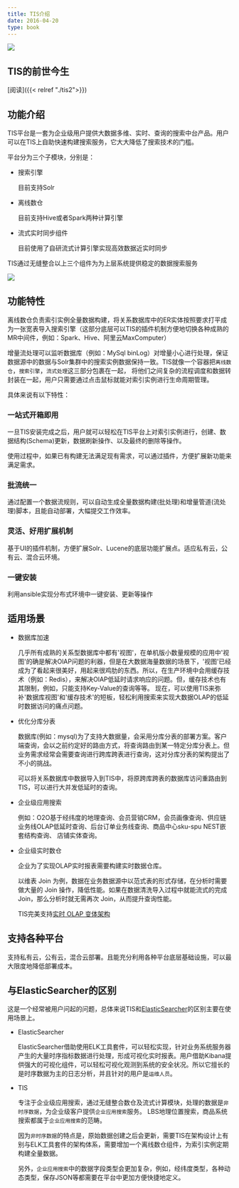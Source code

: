 ```yaml
---
title: TIS介绍
date: 2016-04-20
type: book
---
```


![](/img/tis/tis-vision.jpg)

## TIS的前世今生 

[阅读]({{< relref "./tis2">}})

## 功能介绍

  TIS平台是一套为企业级用户提供大数据多维、实时、查询的搜索中台产品。用户可以在TIS上自助快速构建搜索服务，它大大降低了搜索技术的门槛。
  
  平台分为三个子模块，分别是：
- 搜索引擎

  目前支持Solr
- 离线数仓

  目前支持Hive或者Spark两种计算引擎
- 流式实时同步组件

  目前使用了自研流式计算引擎实现高效数据近实时同步

TIS通过无缝整合以上三个组件为为上层系统提供稳定的数据搜索服务

![](/img/tis/tis-niaohan.png)

## 功能特性

离线数仓负责索引实例全量数据构建，将关系数据库中的ER实体按照要求打平成为一张宽表导入搜索引擎（这部分底层可以TIS的插件机制方便地切换各种成熟的MR中间件，例如：Spark、Hive、阿里云MaxComputer）

增量流处理可以监听数据库（例如：MySql binLog）对增量小心进行处理，保证数据源中的数据与Solr集群中的搜索实例数据保持一致。TIS就像一个容器把`离线数仓`，`搜索引擎`，`流式处理`这三部分包裹在一起，
将他们之间复杂的流程调度和数据转封装在一起，用户只需要通过点击鼠标就能对索引实例进行生命周期管理。

具体来说有以下特性：

### 一站式开箱即用

一旦TIS安装完成之后，用户就可以轻松在TIS平台上对索引实例进行，创建、数据结构(Schema)更新，数据刷新操作、以及最终的删除等操作。

使用过程中，如果已有构建无法满足现有需求，可以通过插件，方便扩展新功能来满足需求。

### 批流统一

通过配置一个数据流规则，可以自动生成全量数据构建(批处理)和增量管道(流处理)脚本，且能自动部署，大幅提交工作效率。

### 灵活、好用扩展机制

基于UI的插件机制，方便扩展Solr、Lucene的底层功能扩展点。适应私有云，公有云、混合云环境。

### 一键安装

利用ansible实现分布式环境中一键安装、更新等操作

## 适用场景

- 数据库加速
  
  几乎所有成熟的关系型数据库中都有'视图'，在单机版小数量规模的应用中'视图'的确是解决OlAP问题的利器，但是在大数据海量数据的场景下，'视图'已经成为了看起来很美好，用起来很鸡肋的东西。所以，在生产环境中会用缓存技术（例如：Redis），来解决OlAP低延时请求响应的问题。但，缓存技术也有其限制，例如，只能支持Key-Value的查询等等。
  现在，可以使用TIS来弥补'数据库视图'和'缓存技术'的短板，轻松利用搜索来实现大数据OLAP的低延时数据访问的痛点问题。

- 优化分库分表

  数据库(例如：mysql)为了支持大数据量，会采用分库分表的部署方案。客户端查询，会以之前约定好的路由方式，将查询路由到某一特定分库分表上。但业务需求经常会需要查询进行跨库跨表进行查询，这对分库分表的架构提出了不小的挑战。
 
  可以将关系数据库中数据导入到TIS中，将原跨库跨表的数据库访问重路由到TIS，可以进行大并发低延时的查询。

- 企业级应用搜索
  
  例如：O2O基于经纬度的地理查询、会员营销CRM，会员画像查询、供应链业务线OLAP低延时查询、后台订单业务线查询、商品中心sku-spu NEST嵌套结构查询、
  店铺实体查询。
  
- 企业级实时数仓

  企业为了实现OLAP实时报表需要构建实时数据仓库。
  
  以维表 Join 为例，数据在业务数据源中以范式表的形式存储，在分析时需要做大量的 Join 操作，降低性能。如果在数据清洗导入过程中就能流式的完成 Join，那么分析时就无需再次 Join，从而提升查询性能。
  
  TIS完美支持[实时 OLAP 变体架构](https://mp.weixin.qq.com/s/g4N9oXP4eage7wW4yBalSA)


## 支持各种平台

  支持私有云，公有云，混合云部署。且能充分利用各种平台底层基础设施，可以最大限度地降低部署成本。
    
## 与ElasticSearcher的区别 

 这是一个经常被用户问起的问题，总体来说TIS和[ElasticSearcher](https://www.elastic.co/)的区别主要在使用场景上。
 
 - ElasticSearcher
   
   ElasticSearcher借助使用ELK工具套件，可以轻松实现，针对业务系统服务器产生的大量时序指标数据进行处理，形成可视化实时报表。用户借助Kibana提供强大的可视化组件，可以轻松可视化观测到系统的安全状况。所以它擅长的是时序数据为主的日志分析，并且针对的用户是`运维人员`。
   
 - TIS
 
   专注于企业级应用搜索，通过无缝整合数仓及流式计算模块，处理的数据是`非时序数据`，为企业级客户提供`企业应用搜索`服务。 LBS地理位置搜索，商品系统搜索都属于`企业应用搜索`的范畴。
   
   因为`非时序数据`的特点是，原始数据创建之后会更新，需要TIS在架构设计上有别与ELK工具套件的架构体系，需要增加一个离线数仓组件，为索引实例定期构建全量数据。
   
   另外，`企业应用搜索`中的数据字段类型会更加复杂，例如，经纬度类型，各种动态类型，保存JSON等都需要在平台中更加方便快捷地定义。


 
